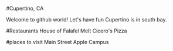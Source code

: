 

#Cupertino, CA

Welcome to github world!
Let's have fun
Cupertino is in south bay.

#Restaurants
House of Falafel
Melt
Cicero's Pizza

#places to visit
Main Street
Apple Campus
